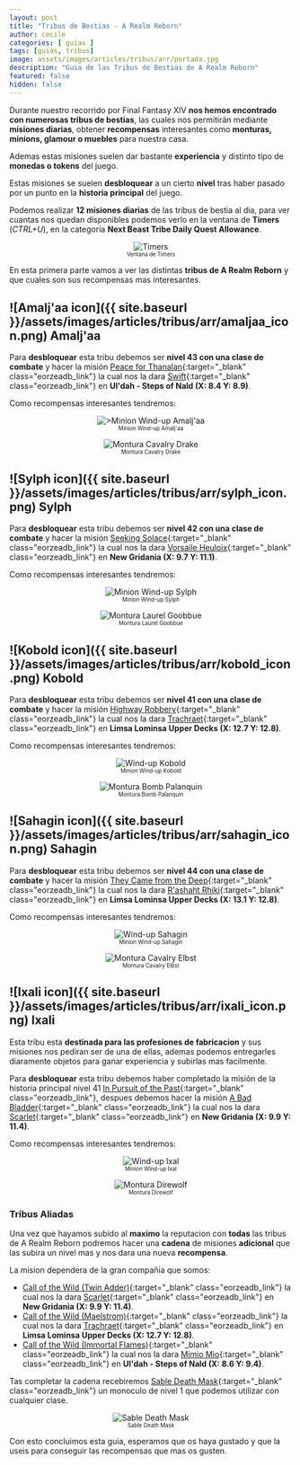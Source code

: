 ```yaml
---
layout: post
title: "Tribus de Bestias - A Realm Reborn"
author: cecile
categories: [ guias ]
tags: [guias, tribus]
image: assets/images/articles/tribus/arr/portada.jpg
description: "Guia de las Tribus de Bestias de A Realm Reborn"
featured: false
hidden: false
---
```


Durante nuestro recorrido por Final Fantasy XIV **nos hemos encontrado con numerosas tribus de bestias**, las cuales nos permitirán mediante **misiones diarias**, obtener **recompensas** interesantes como **monturas, minions, glamour o muebles** para nuestra casa.

Ademas estas misiones suelen dar bastante **experiencia** y distinto tipo de **monedas o tokens** del juego.

Estas misiones se suelen **desbloquear** a un cierto **nivel** tras haber pasado por un punto en la **historia principal** del juego.

Podemos realizar **12 misiones diarias** de las tribus de bestia al dia, para ver cuantas nos quedan disponibles podemos verlo en la ventana de **Timers** (*CTRL+U*), en la categoría **Next Beast Tribe Daily Quest Allowance**.

<p align="center"><img src="{{ site.baseurl }}/assets/images/articles/tribus/arr/timers.jpg" alt="Timers">
<br/>
<sub><sup>Ventana de Timers</sup></sub></p>

En esta primera parte vamos a ver las distintas **tribus de A Realm Reborn** y que cuales son sus recompensas mas interesantes.

## ![Amalj'aa icon]({{ site.baseurl }}/assets/images/articles/tribus/arr/amaljaa_icon.png) Amalj'aa

Para **desbloquear** esta tribu debemos ser **nivel 43 con una clase de combate** y hacer la misión [Peace for Thanalan](https://eu.finalfantasyxiv.com/lodestone/playguide/db/quest/d9069dea4a7/){:target="_blank" class="eorzeadb_link"} la cual nos la dara [Swift](https://eu.finalfantasyxiv.com/lodestone/playguide/db/npc/npc/e201100500b/){:target="_blank" class="eorzeadb_link"} en **Ul'dah - Steps of Nald (X: 8.4 Y: 8.9)**.

Como recompensas interesantes tendremos:

<p align="center"><img src="{{ site.baseurl }}/assets/images/articles/tribus/arr/wind-up-amaljaa.jpg" alt=">Minion Wind-up Amalj'aa">
<br/>
<sub><sup>Minion Wind-up Amalj'aa</sup></sub></p>

<p align="center"><img src="{{ site.baseurl }}/assets/images/articles/tribus/arr/cavalry_drake.jpg" alt="Montura Cavalry Drake">
<br/>
<sub><sup>Montura Cavalry Drake</sup></sub></p>

## ![Sylph icon]({{ site.baseurl }}/assets/images/articles/tribus/arr/sylph_icon.png) Sylph

Para **desbloquear** esta tribu debemos ser **nivel 42 con una clase de combate** y hacer la misión [Seeking Solace](https://eu.finalfantasyxiv.com/lodestone/playguide/db/quest/4d62c9f19ee/){:target="_blank" class="eorzeadb_link"} la cual nos la dara [Vorsaile Heuloix](https://eu.finalfantasyxiv.com/lodestone/playguide/db/npc/npc/dc5622e5466/){:target="_blank" class="eorzeadb_link"} en **New Gridania (X: 9.7 Y: 11.1)**.

Como recompensas interesantes tendremos:

<p align="center"><img src="{{ site.baseurl }}/assets/images/articles/tribus/arr/wind-up-sylph.jpg" alt="Minion Wind-up Sylph">
<br/>
<sub><sup>Minion Wind-up Sylph</sup></sub></p>

<p align="center"><img src="{{ site.baseurl }}/assets/images/articles/tribus/arr/laurel_goobbue.jpg" alt="Montura Laurel Goobbue">
<br/>
<sub><sup>Montura Laurel Goobbue</sup></sub></p>

## ![Kobold icon]({{ site.baseurl }}/assets/images/articles/tribus/arr/kobold_icon.png) Kobold

Para **desbloquear** esta tribu debemos ser **nivel 41 con una clase de combate** y hacer la misión [Highway Robbery](https://eu.finalfantasyxiv.com/lodestone/playguide/db/quest/bca74d2c86b/){:target="_blank" class="eorzeadb_link"} la cual nos la dara [Trachraet](https://eu.finalfantasyxiv.com/lodestone/playguide/db/npc/npc/f20c58e0588/){:target="_blank" class="eorzeadb_link"} en **Limsa Lominsa Upper Decks (X: 12.7 Y: 12.8)**.

Como recompensas interesantes tendremos:

<p align="center"><img src="{{ site.baseurl }}/assets/images/articles/tribus/arr/wind-up-kobold.jpg" alt="Wind-up Kobold">
<br/>
<sub><sup>Minion Wind-up Kobold</sup></sub></p>

<p align="center"><img src="{{ site.baseurl }}/assets/images/articles/tribus/arr/bomb_palanquin.jpg" alt="Montura Bomb Palanquin">
<br/>
<sub><sup>Montura Bomb Palanquin</sup></sub></p>

## ![Sahagin icon]({{ site.baseurl }}/assets/images/articles/tribus/arr/sahagin_icon.png) Sahagin

Para **desbloquear** esta tribu debemos ser **nivel 44 con una clase de combate** y hacer la misión [They Came from the Deep](https://eu.finalfantasyxiv.com/lodestone/playguide/db/quest/f6cfe116e17/){:target="_blank" class="eorzeadb_link"} la cual nos la dara [R'ashaht Rhiki](https://eu.finalfantasyxiv.com/lodestone/playguide/db/npc/npc/18feb495b80/){:target="_blank" class="eorzeadb_link"} en **Limsa Lominsa Upper Decks (X: 13.1 Y: 12.8)**.

Como recompensas interesantes tendremos:

<p align="center"><img src="{{ site.baseurl }}/assets/images/articles/tribus/arr/wind-up-sahagin.jpg" alt="Wind-up Sahagin">
<br/>
<sub><sup>Minion Wind-up Sahagin</sup></sub></p>

<p align="center"><img src="{{ site.baseurl }}/assets/images/articles/tribus/arr/cavalry_elbst.jpg" alt="Montura Cavalry Elbst">
<br/>
<sub><sup>Montura Cavalry Elbst</sup></sub></p>

## ![Ixali icon]({{ site.baseurl }}/assets/images/articles/tribus/arr/ixali_icon.png) Ixali

Esta tribu esta **destinada para las profesiones de fabricacion** y sus misiones nos pediran ser de una de ellas, ademas podemos entregarles diaramente objetos para ganar experiencia y subirlas mas facilmente.

Para **desbloquear** esta tribu debemos haber completado la misión de la historia principal nivel 41 [In Pursuit of the Past](https://eu.finalfantasyxiv.com/lodestone/playguide/db/quest/4bb6ef83f13/){:target="_blank" class="eorzeadb_link"}, despues debemos hacer la misión [A Bad Bladder](https://eu.finalfantasyxiv.com/lodestone/playguide/db/quest/01301d14ffd/){:target="_blank" class="eorzeadb_link"} la cual nos la dara [Scarlet](https://eu.finalfantasyxiv.com/lodestone/playguide/db/npc/npc/dbaf4b4266d/){:target="_blank" class="eorzeadb_link"} en **New Gridania (X: 9.9 Y: 11.4)**.

Como recompensas interesantes tendremos:

<p align="center"><img src="{{ site.baseurl }}/assets/images/articles/tribus/arr/wind-up-ixal.jpg" alt="Wind-up Ixal">
<br/>
<sub><sup>Minion Wind-up Ixal</sup></sub></p>

<p align="center"><img src="{{ site.baseurl }}/assets/images/articles/tribus/arr/direwolf.jpg" alt="Montura Direwolf">
<br/>
<sub><sup>Montura Direwolf</sup></sub></p>

### Tribus Aliadas

Una vez que hayamos subido al **maximo** la reputacion con **todas** las tribus de A Realm Reborn podremos hacer una **cadena** de misiones **adicional** que las subira un nivel mas y nos dara una nueva **recompensa**.

La mision dependera de la gran compañia que somos:
- [Call of the Wild (Twin Adder)](https://eu.finalfantasyxiv.com/lodestone/playguide/db/quest/02faba28de8/){:target="_blank" class="eorzeadb_link"} la cual nos la dara [Scarlet](https://eu.finalfantasyxiv.com/lodestone/playguide/db/npc/npc/dbaf4b4266d/){:target="_blank" class="eorzeadb_link"} en **New Gridania (X: 9.9 Y: 11.4)**.
- [Call of the Wild (Maelstrom)](https://eu.finalfantasyxiv.com/lodestone/playguide/db/quest/0c0decb9475/){:target="_blank" class="eorzeadb_link"} la cual nos la dara [Trachraet](https://eu.finalfantasyxiv.com/lodestone/playguide/db/npc/npc/f20c58e0588/){:target="_blank" class="eorzeadb_link"} en **Limsa Lominsa Upper Decks (X: 12.7 Y: 12.8)**.
- [Call of the Wild (Immortal Flames)](https://eu.finalfantasyxiv.com/lodestone/playguide/db/quest/82925dd3445/){:target="_blank" class="eorzeadb_link"} la cual nos la dara [Mimio Mio](https://eu.finalfantasyxiv.com/lodestone/playguide/db/npc/npc/40a4d11f039/){:target="_blank" class="eorzeadb_link"} en **Ul'dah - Steps of Nald (X: 8.6 Y: 9.4)**.

Tas completar la cadena recebiremos [Sable Death Mask](https://na.finalfantasyxiv.com/lodestone/playguide/db/item/9713a7ead50){:target="_blank" class="eorzeadb_link"} un monoculo de nivel 1 que podemos utilizar con cualquier clase.

<p align="center"><img src="{{ site.baseurl }}/assets/images/articles/tribus/arr/sable_death_mask.jpg" alt="Sable Death Mask">
<br/>
<sub><sup>Sable Death Mask</sup></sub></p>

Con esto concluimos esta guia, esperamos que os haya gustado y que la useis para conseguir las recompensas que mas os gusten.